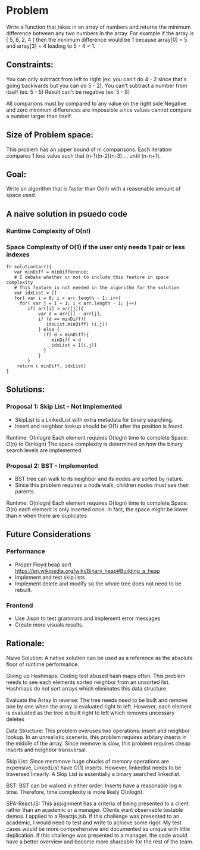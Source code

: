 
# Problem

Write a function that takes in an array of numbers and returns the minimum difference between any two numbers in the array.
For example if the array is [ 5, 8, 2, 4 ] then the minimum difference would be 1 because array[0] = 5 and array[3] = 4 leading to 5 - 4 = 1.
## Constraints:
You can only subtract from left to right (ex: you can't do 4 - 2 since that's going backwards but you can do 5 - 2).
You can't subtract a number from itself (ex: 5 - 5)
Result can't be negative (ex: 5 - 8)

All comparions must by compared to any value on the right side
Negative and zero minimum differences are impossible since values cannot compare a number larger than itself.

## Size of Problem space:
This problem has an upper bound of n! comparisons. Each iteration compares 1 less value such that (n-1)(n-2)(n-3).... until (n-n+1).

## Goal:
Write an algorithm that is faster than O(n!) with a reasonable amount of space used.

## A naive solution in psuedo code
### Runtime Complexity of O(n!)
### Space Complexity of O(1) if the user only needs 1 pair or less indexes 
```
fn solution(arr){
   var minDiff = minDifference;
   # I debate whether or not to include this feature in space complexity
   # This feature is not needed in the algorithm for the solution
   var idxList = [] 
   for( var i = 0; i < arr.length - 1; i++)
     for( var j = i + 1; i < arr.length - 1; j++)
        if( arr[i] > arr[j]){
            var d = arr[i] - arr[j];
            if (d == minDiff){
               idxList.minDiff( (i,j))  
            } else {
              if( d < minDiff){
                 minDiff = d
                 idxList = [(i,j)]
              }
            }
        }
    return ( minDiff, idxList)
}
```
## Solutions:
### Proposal 1: Skip List - Not Implemented
* SkipList is a LinkedList with extra metadata for binary searching.
* Insert and neighbor lookup should be O(1) after the position is found.

Runtime: O(nlogn) Each element requires O(logn) time to complete
Space: O(n) to O(nlogn) The space complexity is determined on how the binary search levels are implemented.

### Proposal 2: BST - Implemented
* BST tree can walk to its neighbor and its nodes are sorted by nature.
* Since this problem requires a node walk, children nodes must see their parents.

Runtime: O(nlogn) Each element requires O(logn) time to complete
Space: O(n) each element is only inserted once. In fact, the space might be lower than n when there are duplicates


## Future Considerations

### Performance

* Proper Floyd heap sort https://en.wikipedia.org/wiki/Binary_heap#Building_a_heap
* Implement and test skip lists
* Implement delete and modify so the whole tree does not need to be rebuilt.

### Frontend
* Use Jison to test grammars and implement error messages
* Create more visuals results.


## Rationale:
Naive Solution: A native solution can be used as a reference as the absolute floor of runtime performance.

Giving up Hashmaps: Coding test abused hash maps often. This problem needs to see each elements sorted neighbor from an unsorted list. Hashmaps do not sort arrays which eliminates this data structure.

Evaluate the Array in reverse: 
The tree needs need to be built and remove one by one when the array is evaluated right to left.
However, each element is evaluated as the tree is built right to left which removes uncessary deletes

Data Structure: This problem overuses two operations: insert and neighbor lookup. In an unrealistic scenerio, this problem requires arbitary inserts in the middle of the array. Since memove is slow, this problem requires cheap inserts and neighbor transversal.

Skip List: Since memmove huge chucks of memory operations are expensive, LinkedList have O(1) inserts. However, linkedlist needs to be traversed linearly. A Skip List is essentially a binary searched linkedlist.

BST: BST can be walked in either order. Inserts have a reasonable log n time. Therefore, time complexity is more likely O(nlogn).

SPA-ReactJS: This assignment has a criteria of being presented to a client rather than an academic or a manager.
Clients want observable testable demos. I applied to a Reactjs job.
If this challenge was presented to an academic, I would need to test and write to achieve some rigor. My test cases would be more comprehensive and documented as unique with little deplication. 
If this challenge was presented to a manager, the code would have a better overview and become more shareable for the rest of the team.